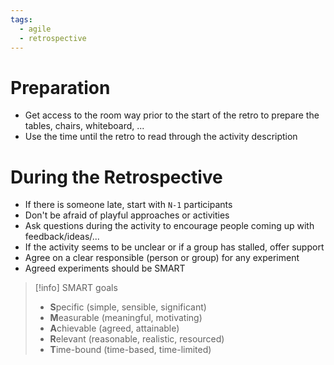 ```yaml
---
tags:
  - agile
  - retrospective
---
```

# Preparation

- Get access to the room way prior to the start of the retro to prepare the tables, chairs, whiteboard, ...
- Use the time until the retro to read through the activity description

# During the Retrospective

- If there is someone late, start with `N-1` participants
- Don't be afraid of playful approaches or activities
- Ask questions during the activity to encourage people coming up with feedback/ideas/...
- If the activity seems to be unclear or if a group has stalled, offer support
- Agree on a clear responsible (person or group) for any experiment
- Agreed experiments should be SMART

> [!info] SMART goals
> - **S**pecific (simple, sensible, significant)
> - **M**easurable (meaningful, motivating)
> - **A**chievable (agreed, attainable)
> - **R**elevant (reasonable, realistic, resourced)
> - **T**ime-bound (time-based, time-limited)
